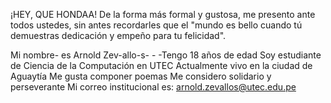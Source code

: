 ¡HEY, QUE HONDAA! 
De la forma más formal y gustosa, me presento ante todos ustedes, sin antes recordarles que el "mundo es bello cuando tú demuestras dedicación y empeño para tu felicidad".

Mi nombre- es Arnold Zev-allo-s- - 
-Tengo 18 años de edad
Soy estudiante de Ciencia de la Computación en UTEC 
Actualmente vivo en la ciudad de Aguaytía
Me gusta componer poemas 
Me considero solidario y perseverante
Mi correo institucional es: arnold.zevallos@utec.edu.pe

